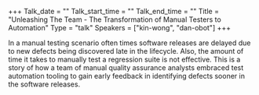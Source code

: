 +++
Talk_date = ""
Talk_start_time = ""
Talk_end_time = ""
Title = "Unleashing The Team - The Transformation of Manual Testers to Automation"
Type = "talk"
Speakers = ["kin-wong", "dan-obot"]
+++

In a manual testing scenario often times software releases are delayed due to new defects being discovered late in the lifecycle. Also, the amount of time it takes to manually test a regression suite is not effective. This is a story of how a team of manual quality assurance analysts embraced test automation tooling to gain early feedback in identifying defects sooner in the software releases.
